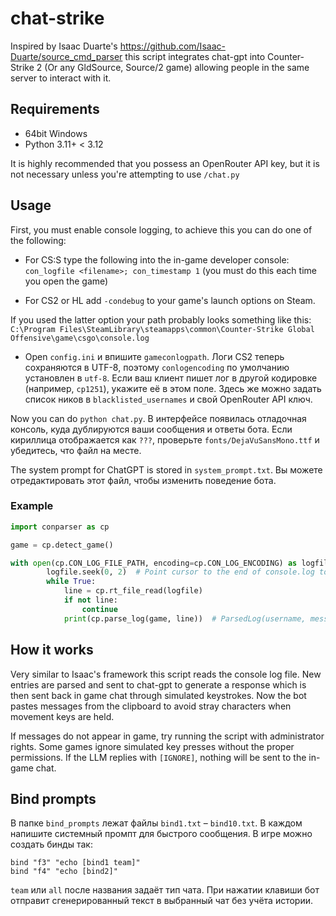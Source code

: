 # chat-strike

Inspired by Isaac Duarte's https://github.com/Isaac-Duarte/source_cmd_parser this script integrates chat-gpt into Counter-Strike 2 (Or any GldSource, Source/2 game) allowing people in the same server to interact with it.

## Requirements

- 64bit Windows
- Python 3.11+ < 3.12

It is highly recommended that you possess an OpenRouter API key, but it is not necessary unless you're attempting to use `/chat.py`

## Usage

First, you must enable console logging, to achieve this you can do one of the following:

+ For CS:S type the following into the in-game developer console: ``con_logfile <filename>; con_timestamp 1`` (you must do this each time you open the game)

+ For CS2 or HL add `-condebug` to your game's launch options on Steam.

If you used the latter option your path probably looks something like this: ``C:\Program Files\SteamLibrary\steamapps\common\Counter-Strike Global Offensive\game\csgo\console.log``

+ Open `config.ini` и впишите `gameconlogpath`. Логи CS2 теперь сохраняются в UTF-8,
поэтому `conlogencoding` по умолчанию установлен в `utf-8`. Если ваш клиент пишет
лог в другой кодировке (например, `cp1251`), укажите её в этом поле. Здесь же можно
задать список ников в `blacklisted_usernames` и свой OpenRouter API ключ.

Now you can do `python chat.py`. В интерфейсе появилась отладочная консоль, куда дублируются ваши сообщения и ответы бота. Если кириллица отображается как `???`, проверьте `fonts/DejaVuSansMono.ttf` и убедитесь, что файл на месте.

The system prompt for ChatGPT is stored in `system_prompt.txt`. Вы можете
отредактировать этот файл, чтобы изменить поведение бота.


### Example

```python
import conparser as cp

game = cp.detect_game()

with open(cp.CON_LOG_FILE_PATH, encoding=cp.CON_LOG_ENCODING) as logfile:
        logfile.seek(0, 2)  # Point cursor to the end of console.log to retrieve latest line
        while True:
            line = cp.rt_file_read(logfile)
            if not line:
                continue
            print(cp.parse_log(game, line))  # ParsedLog(username, message, chat_type, prefix, is_dead)
```


## How it works

Very similar to Isaac's framework this script reads the console log file. New entries are parsed and sent to chat-gpt to generate a response which is then sent back in game chat through simulated keystrokes.
Now the bot pastes messages from the clipboard to avoid stray characters when movement keys are held.

If messages do not appear in game, try running the script with administrator rights. Some games ignore simulated key presses without the proper permissions.
If the LLM replies with `[IGNORE]`, nothing will be sent to the in-game chat.

## Bind prompts

В папке `bind_prompts` лежат файлы `bind1.txt` – `bind10.txt`.
В каждом напишите системный промпт для быстрого сообщения.
В игре можно создать бинды так:

```
bind "f3" "echo [bind1 team]"
bind "f4" "echo [bind2]"
```

`team` или `all` после названия задаёт тип чата. При нажатии клавиши бот
отправит сгенерированный текст в выбранный чат без учёта истории.
